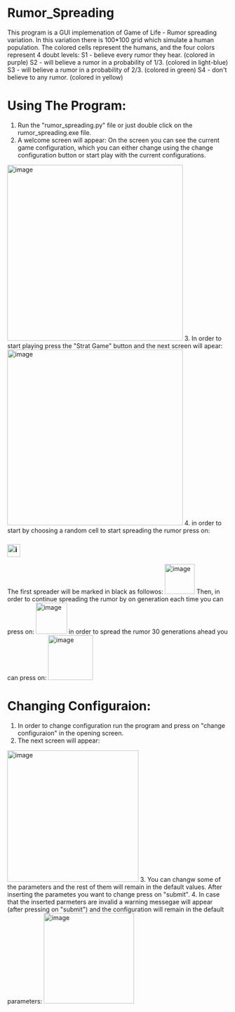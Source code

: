 # Rumor_Spreading

This program is a GUI implemenation of Game of Life - Rumor spreading variation.
In this variation there is 100*100 grid which simulate a human population. 
The colored cells represent the humans, and the four colors represent 4 doubt levels: 
S1 - believe every rumor they hear. (colored in purple)
S2 - will believe a rumor in a probability of 1/3. (colored in light-blue)
S3 - will believe a rumor in a probability of 2/3. (colored in green)
S4 - don't believe to any rumor. (colored in yellow)

# Using The Program:
1. Run the "rumor_spreading.py" file or just double click on the rumor_spreading.exe file.
2. A welcome screen will appear:
On the screen you can see the current game configuration, which you can either change using the change configuration button or start play with the current configurations.
<img width="400" alt="image" src="https://user-images.githubusercontent.com/92683819/235300137-98280aef-dc78-4511-99b1-b66a290882cc.png">
3. In order to start playing press the "Strat Game" button and the next screen will apear:
<img width="400" alt="image" src="https://user-images.githubusercontent.com/92683819/235300408-23b46b0c-951b-4eae-a74e-b0c26df0da19.png">
4. in order to start by choosing a random cell to start spreading the rumor press on: <h3><img align = "center" img width="29" alt="image" src="https://user-images.githubusercontent.com/92683819/235300486-c4697dea-e735-45b0-91e6-bfd5fc0c6cd3.png"> </h3>
The first spreader will be marked in black as followos:
 <img width="68" alt="image" src="https://user-images.githubusercontent.com/92683819/235300549-bb0a2ca8-ce83-4b12-aa09-f788e4586f5f.png">
Then, in order to continue spreading the rumor by on generation each time you can press on: <img width="71" alt="image" src="https://user-images.githubusercontent.com/92683819/235300581-ed52aa4b-4213-45eb-8cfe-189969360b31.png"> in order to spread the rumor 30 generations ahead you can press on: <img width="102" alt="image" src="https://user-images.githubusercontent.com/92683819/235300637-2fd2387d-1f82-4fc8-9ce8-4d3dda6f9915.png">

# Changing Configuraion:
1. In order to change configuration run the program and press on "change configuraion" in the opening screen.
2. The next screen will appear:
<img width="299" alt="image" src="https://user-images.githubusercontent.com/92683819/235301148-ee623b1c-49a2-4927-8c70-13c1bf7ac8c2.png">
3. You can changw some of the parameters and the rest of them will remain in the default values. After inserting the parametes you want to change press on "submit". 
4. In case that the inserted parmeters are invalid a warning messegae will appear (after pressing on "submit") and the configuration will remain in the default parameters: <img width="206" alt="image" src="https://user-images.githubusercontent.com/92683819/235301298-d94d8b48-7fd5-43a2-afe4-9c2c9dc730e3.png">



